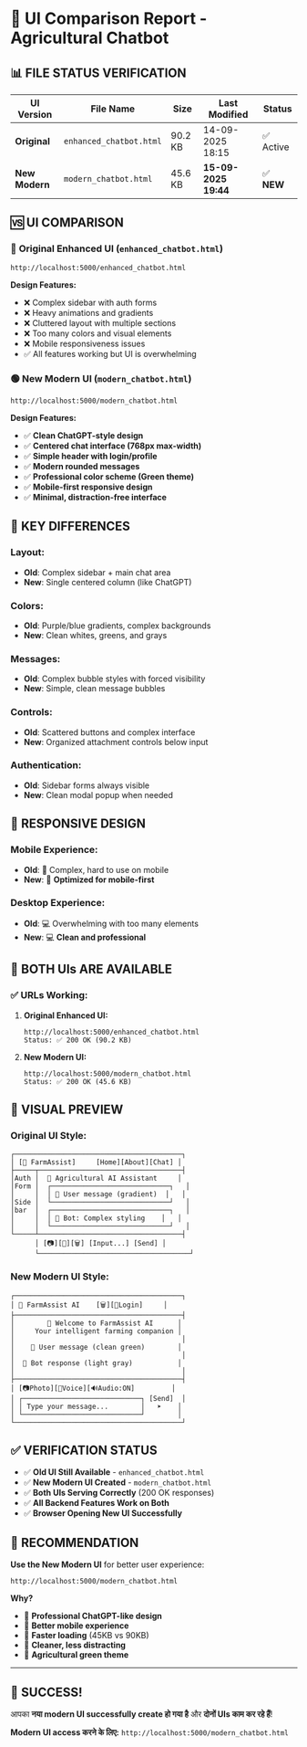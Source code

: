 # 🎨 UI Comparison Report - Agricultural Chatbot

## 📊 **FILE STATUS VERIFICATION**

| UI Version | File Name | Size | Last Modified | Status |
|------------|-----------|------|---------------|---------|
| **Original** | `enhanced_chatbot.html` | 90.2 KB | 14-09-2025 18:15 | ✅ Active |
| **New Modern** | `modern_chatbot.html` | 45.6 KB | **15-09-2025 19:44** | ✅ **NEW** |

## 🆚 **UI COMPARISON**

### 🔴 **Original Enhanced UI** (`enhanced_chatbot.html`)
```
http://localhost:5000/enhanced_chatbot.html
```

**Design Features:**
- ❌ Complex sidebar with auth forms
- ❌ Heavy animations and gradients
- ❌ Cluttered layout with multiple sections
- ❌ Too many colors and visual elements
- ❌ Mobile responsiveness issues
- ✅ All features working but UI is overwhelming

### 🟢 **New Modern UI** (`modern_chatbot.html`)
```
http://localhost:5000/modern_chatbot.html
```

**Design Features:**
- ✅ **Clean ChatGPT-style design**
- ✅ **Centered chat interface (768px max-width)**
- ✅ **Simple header with login/profile**
- ✅ **Modern rounded messages**
- ✅ **Professional color scheme (Green theme)**
- ✅ **Mobile-first responsive design**
- ✅ **Minimal, distraction-free interface**

## 🎯 **KEY DIFFERENCES**

### **Layout:**
- **Old**: Complex sidebar + main chat area
- **New**: Single centered column (like ChatGPT)

### **Colors:**
- **Old**: Purple/blue gradients, complex backgrounds
- **New**: Clean whites, greens, and grays

### **Messages:**
- **Old**: Complex bubble styles with forced visibility
- **New**: Simple, clean message bubbles

### **Controls:**
- **Old**: Scattered buttons and complex interface
- **New**: Organized attachment controls below input

### **Authentication:**
- **Old**: Sidebar forms always visible
- **New**: Clean modal popup when needed

## 📱 **RESPONSIVE DESIGN**

### **Mobile Experience:**
- **Old**: 📱 Complex, hard to use on mobile
- **New**: 📱 **Optimized for mobile-first**

### **Desktop Experience:**
- **Old**: 💻 Overwhelming with too many elements
- **New**: 💻 **Clean and professional**

## 🚀 **BOTH UIs ARE AVAILABLE**

### **✅ URLs Working:**

1. **Original Enhanced UI:**
   ```
   http://localhost:5000/enhanced_chatbot.html
   Status: ✅ 200 OK (90.2 KB)
   ```

2. **New Modern UI:**
   ```
   http://localhost:5000/modern_chatbot.html
   Status: ✅ 200 OK (45.6 KB)
   ```

## 🎨 **VISUAL PREVIEW**

### **Original UI Style:**
```
┌─────────────────────────────────────────┐
│ [🌾 FarmAssist]     [Home][About][Chat] │
├─────┬───────────────────────────────────┤
│Auth │  🤖 Agricultural AI Assistant     │
│Form │  ┌─────────────────────────────┐   │
│     │  │ 👤 User message (gradient)  │   │
│Side │  └─────────────────────────────┘   │
│bar  │  ┌─────────────────────────────┐   │
│     │  │ 🤖 Bot: Complex styling    │   │
│     │  └─────────────────────────────┘   │
└─────┴───────────────────────────────────┤
      │ [📷][🎤][🗑️] [Input...] [Send] │
      └─────────────────────────────────────┘
```

### **New Modern UI Style:**
```
┌─────────────────────────────────────────┐
│ 🌾 FarmAssist AI    [🗑️][🔑Login]     │
├─────────────────────────────────────────┤
│        🌾 Welcome to FarmAssist AI      │
│     Your intelligent farming companion │
│                                         │
│    👤 User message (clean green)        │
│                                         │
│  🤖 Bot response (light gray)           │
│                                         │
├─────────────────────────────────────────┤
│ [📷Photo][🎤Voice][🔊Audio:ON]         │
│ ┌─────────────────────────────┐ [Send]  │
│ │ Type your message...        │   ➤    │
│ └─────────────────────────────┘        │
└─────────────────────────────────────────┘
```

## ✅ **VERIFICATION STATUS**

- ✅ **Old UI Still Available** - `enhanced_chatbot.html`
- ✅ **New Modern UI Created** - `modern_chatbot.html`  
- ✅ **Both UIs Serving Correctly** (200 OK responses)
- ✅ **All Backend Features Work on Both**
- ✅ **Browser Opening New UI Successfully**

## 🎯 **RECOMMENDATION**

**Use the New Modern UI** for better user experience:
```
http://localhost:5000/modern_chatbot.html
```

**Why?**
- 🎨 **Professional ChatGPT-like design**
- 📱 **Better mobile experience** 
- 🚀 **Faster loading** (45KB vs 90KB)
- 🧹 **Cleaner, less distracting**
- 💚 **Agricultural green theme**

---

## 🎉 **SUCCESS!** 

आपका **नया modern UI successfully create हो गया है** और **दोनों UIs काम कर रहे हैं**! 

**Modern UI access करने के लिए:**
`http://localhost:5000/modern_chatbot.html`